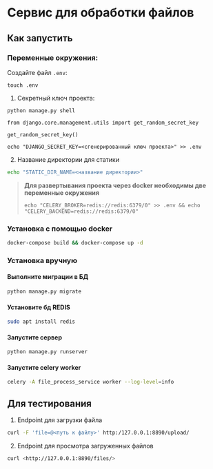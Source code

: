 # Сервис для обработки файлов 


## Как запустить 

### Переменные окружения:

Создайте файл `.env`:

```
touch .env
```

1. Секретный ключ проекта: 

```
python manage.py shell
```

```
from django.core.management.utils import get_random_secret_key  

get_random_secret_key()
```

```
echo "DJANGO_SECRET_KEY=<сгенерированный ключ проекта>" >> .env
```

2. Название директории для статики

```sh
echo "STATIC_DIR_NAME=<название директории>"
```

> **Для развертывания проекта через docker необходимы две переменные окружения**
>
> ```
> echo "CELERY_BROKER=redis://redis:6379/0" >> .env && echo "CELERY_BACKEND=redis://redis:6379/0"
> ```

### Установка c помощью docker

```sh
docker-compose build && docker-compose up -d
```

### Установка вручную


#### Выполните миграции в БД

```sh
python manage.py migrate
```

#### Установите бд REDIS

```sh
sudo apt install redis
```

#### Запустите сервер

```sh
python manage.py runserver
```


#### Запустите celery worker

```sh
celery -A file_process_service worker --log-level=info
```


## Для тестирования

1. Endpoint для загрузки файла

```sh
curl -F 'file=@<путь к файлу>' http:/127.0.0.1:8890/upload/
```

2. Endpoint для просмотра загруженных файлов

```sh
curl <http://127.0.0.1:8890/files/>
```



